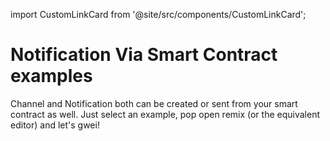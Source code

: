 import CustomLinkCard from '@site/src/components/CustomLinkCard';

# Notification Via Smart Contract examples

Channel and Notification both can be created or sent from your smart contract as well. Just select an example, pop open remix (or the equivalent editor) and let's gwei!

<CustomLinkCard text="Token Transfer Notification via Smart Contract Example" link="./token-transfer-notification-via-smart-contract-example"/>

<CustomLinkCard text="Channel Creation and Notifications via Smart Contract Example (Advance)" link="./channel-creation-and-notifications-via-smart-contract-example-advance"/>
